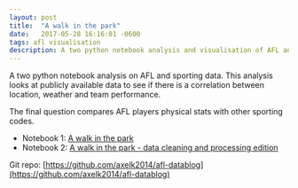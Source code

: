 ```yaml
---
layout: post
title:  "A walk in the park"
date:   2017-05-28 16:16:01 -0600
tags: afl visualisation
description: A two python notebook analysis and visualisation of AFL and sporting data.
---
```

A two python notebook analysis on AFL and sporting data. This analysis looks at publicly available data to see if there is a correlation between location, weather and team performance.

The final question compares AFL players physical stats with other sporting codes.

* Notebook 1: [A walk in the park](https://github.com/axelk2014/afl-datablog/blob/master/Datablog.ipynb)
* Notebook 2: [A walk in the park - data cleaning and processing edition](https://github.com/axelk2014/afl-datablog/blob/master/Datablog%20-%20cleaning%20and%20processing.ipynb)

Git repo: [https://github.com/axelk2014/afl-datablog](https://github.com/axelk2014/afl-datablog)
